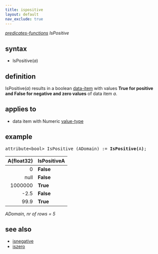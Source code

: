 ```yaml
---
title: ispositive
layout: default
nav_exclude: true
---
```

*[predicates-functions](predicates-functions) IsPositive*

## syntax

- IsPositive(*a*)

## definition

IsPositive(*a*) results in a boolean [data-item](data-item) with values **True for positive and False for negative and zero values** of data item *a*.

## applies to

- data item with Numeric [value-type](value-type)

## example

<pre>
attribute&lt;bool&gt; IsPositive (ADomain) := <B>IsPositive(</B>A<B>)</B>;
</pre>

| A(float32) |**IsPositiveA** |
|-----------:|----------------|
| 0          | **False**      |
| null       | **False**      |
| 1000000    | **True**       |
| -2.5       | **False**      |
| 99.9       | **True**       |

*ADomain, nr of rows = 5*

## see also

- [isnegative](isnegative)
- [iszero](iszero)